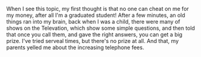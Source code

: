 When I see this topic, my first thought is that no one can cheat on me for my money, after all I'm a graduated student! After a few minutes, an old things ran into my brain, back when I was a child, there were many of shows on the Televation, which show some simple questions, and then told that once you call them, and gave the right answers, you can get a big prize. I've tried serveal times, but there's no prize at all. And that, my parents yelled me about the increasing telephone fees.